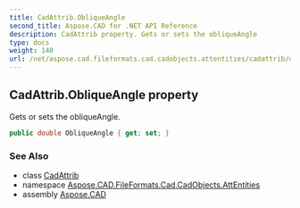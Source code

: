 ```yaml
---
title: CadAttrib.ObliqueAngle
second_title: Aspose.CAD for .NET API Reference
description: CadAttrib property. Gets or sets the obliqueAngle
type: docs
weight: 140
url: /net/aspose.cad.fileformats.cad.cadobjects.attentities/cadattrib/obliqueangle/
---
```

## CadAttrib.ObliqueAngle property

Gets or sets the obliqueAngle.

```csharp
public double ObliqueAngle { get; set; }
```

### See Also

* class [CadAttrib](../)
* namespace [Aspose.CAD.FileFormats.Cad.CadObjects.AttEntities](../../../aspose.cad.fileformats.cad.cadobjects.attentities/)
* assembly [Aspose.CAD](../../../)


